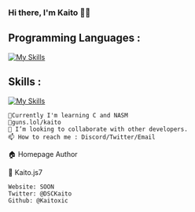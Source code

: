 ### Hi there, I'm Kaito 🐱‍🐉

<!--
**Kaitoxic/Kaitoxic** is a ✨ _special_ ✨ repository because its `README.md` (this file) appears on your GitHub profile.

Here are some ideas to get you started:
-->
<h2>Programming Languages :</h2>

[![My Skills](https://skillicons.dev/icons?i=js,py,c,wasm,html,css,processing)](https://skillicons.dev)</br>

<h2>Skills :</h2>

[![My Skills](https://skillicons.dev/icons?i=pr,ps)](https://skillicons.dev)</br>

    🌱Currently I'm learning C and NASM
    💎guns.lol/kaito
    👯 I’m looking to collaborate with other developers.
    📫 How to reach me : Discord/Twitter/Email

🏠 Homepage
Author

👤 Kaito.js7

    Website: SOON
    Twitter: @DSCKaito
    Github: @Kaitoxic


